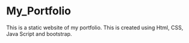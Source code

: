 # My_Portfolio
This is a static website of my portfolio. This is created using Html, CSS, Java Script and bootstrap.
